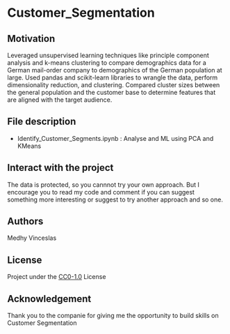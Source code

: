 # Customer_Segmentation

## Motivation
Leveraged unsupervised learning techniques like principle component analysis and k-means clustering to compare demographics data for a German mail-order company to demographics of the German population at large. Used pandas and scikit-learn libraries to wrangle the data, perform dimensionality reduction, and clustering. Compared cluster sizes between the general population and the customer base to determine features that are aligned with the target audience.

## File description
- Identify_Customer_Segments.ipynb : Analyse and ML using PCA and KMeans

## Interact with the project
The data is protected, so you cannnot try your own approach. But I encourage you to read my code and comment if you can suggest something more interesting or suggest to try another approach and so one.

## Authors
Medhy Vinceslas

## License
Project under the <a href='https://choosealicense.com/licenses/cc0-1.0/'>CC0-1.0</a> License

## Acknowledgement
Thank you to the companie for giving me the opportunity to build skills on Customer Segmentation

